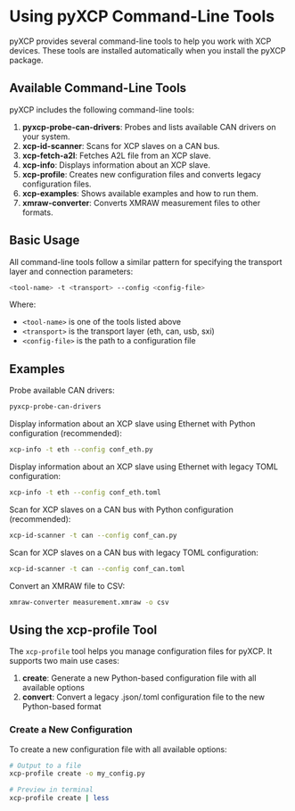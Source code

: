 # Using pyXCP Command-Line Tools

pyXCP provides several command-line tools to help you work with XCP devices. These tools are installed automatically when you install the pyXCP package.

## Available Command-Line Tools

pyXCP includes the following command-line tools:

1. **pyxcp-probe-can-drivers**: Probes and lists available CAN drivers on your system.
2. **xcp-id-scanner**: Scans for XCP slaves on a CAN bus.
3. **xcp-fetch-a2l**: Fetches A2L file from an XCP slave.
4. **xcp-info**: Displays information about an XCP slave.
5. **xcp-profile**: Creates new configuration files and converts legacy configuration files.
6. **xcp-examples**: Shows available examples and how to run them.
7. **xmraw-converter**: Converts XMRAW measurement files to other formats.

## Basic Usage

All command-line tools follow a similar pattern for specifying the transport layer and connection parameters:

```bash
<tool-name> -t <transport> --config <config-file>
```

Where:
- `<tool-name>` is one of the tools listed above
- `<transport>` is the transport layer (eth, can, usb, sxi)
- `<config-file>` is the path to a configuration file

## Examples

Probe available CAN drivers:

```bash
pyxcp-probe-can-drivers
```

Display information about an XCP slave using Ethernet with Python configuration (recommended):

```bash
xcp-info -t eth --config conf_eth.py
```

Display information about an XCP slave using Ethernet with legacy TOML configuration:

```bash
xcp-info -t eth --config conf_eth.toml
```

Scan for XCP slaves on a CAN bus with Python configuration (recommended):

```bash
xcp-id-scanner -t can --config conf_can.py
```

Scan for XCP slaves on a CAN bus with legacy TOML configuration:

```bash
xcp-id-scanner -t can --config conf_can.toml
```

Convert an XMRAW file to CSV:

```bash
xmraw-converter measurement.xmraw -o csv
```

## Using the xcp-profile Tool

The `xcp-profile` tool helps you manage configuration files for pyXCP. It supports two main use cases:

1. **create**: Generate a new Python-based configuration file with all available options
2. **convert**: Convert a legacy .json/.toml configuration file to the new Python-based format

### Create a New Configuration

To create a new configuration file with all available options:

```bash
# Output to a file
xcp-profile create -o my_config.py

# Preview in terminal
xcp-profile create | less
```

